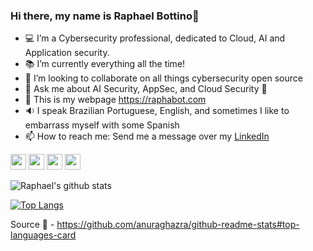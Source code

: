 ### Hi there, my name is Raphael Bottino👋

- 💻 I’m a Cybersecurity professional, dedicated to Cloud, AI and Application security.
- :books: I’m currently everything all the time!
- :muscle: I’m looking to collaborate on all things cybersecurity open source
- 💬 Ask me about AI Security, AppSec, and Cloud Security :sparkling_heart:
- :thought_balloon: This is my webpage https://raphabot.com 
- :sound: I speak Brazilian Portuguese, English, and sometimes I like to embarrass myself with some Spanish
- 📫 How to reach me: Send me a message over my [LinkedIn](https://www.linkedin.com/in/rbottino/)


<p>
<a href="https://www.linkedin.com/in/rbottino/"><img src="https://img.shields.io/badge/linkedin-%231DA1F2.svg?&style=for-the-badge&logo=linkedin&logoColor=white" height=25></a> 
<a href="https://twitter.com/@raphabot"><img src="https://img.shields.io/badge/twitter-%231DA1F2.svg?&style=for-the-badge&logo=twitter&logoColor=white" height=25></a> 
<a href="https://medium.com/@raphabot"><img src="https://img.shields.io/badge/medium-%2312100E.svg?&style=for-the-badge&logo=medium&logoColor=white" height=25></a>
<img src="https://img.shields.io/github/followers/raphabot?label=follow&style=social" height=25>
</p>

![Raphael's github stats](https://github-readme-stats.vercel.app/api?username=raphabot&show_icons=true&theme=tokyonight&count_private=true)

[![Top Langs](https://github-readme-stats.vercel.app/api/top-langs/?username=raphabot&layout=compact&hide=java)](https://github.com/felipecosta09/github-readme-stats)

Source :pray: - https://github.com/anuraghazra/github-readme-stats#top-languages-card

